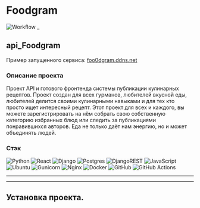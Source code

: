 # Foodgram
![Workflow](https://github.com/Boris23-ops/kittygram_final/actions/workflows/main.yml/badge.svg)
_
## api_Foodgram
Пример запущенного сервиса: 
[foo0dgram.ddns.net](https://foo0dgram.ddns.net)

### Описание проекта
Проект API и готового фронтенда системы публикации кулинарных рецептов.
Проект создан для всех гурманов, любителей вкусной еды, любителей делится своими кулинарными навыками и для тех кто просто ищет интересный рецепт. Этот проект для всех и каждого, вы можете зарегистрировать на нём собрать свою собственную категорию избранных блюд или следить за публикациями понравившихся авторов.
Еда не только даёт нам энергию, но и может объединять людей.

### Стэк

![Python](https://img.shields.io/badge/python-3670A0?style=for-the-badge&logo=python&logoColor=ffdd54) ![React](https://img.shields.io/badge/react-%2320232a.svg?style=for-the-badge&logo=react&logoColor=%2361DAFB) ![Django](https://img.shields.io/badge/django-%23092E20.svg?style=for-the-badge&logo=django&logoColor=white) ![Postgres](https://img.shields.io/badge/postgres-%23316192.svg?style=for-the-badge&logo=postgresql&logoColor=white) ![DjangoREST](https://img.shields.io/badge/DJANGO-REST-ff1709?style=for-the-badge&logo=django&logoColor=white&color=ff1709&labelColor=blue) ![JavaScript](https://img.shields.io/badge/javascript-%23323330.svg?style=for-the-badge&logo=javascript&logoColor=%23F7DF1E)  ![Ubuntu](https://img.shields.io/badge/Ubuntu-E95420?style=for-the-badge&logo=ubuntu&logoColor=white) ![Gunicorn](https://img.shields.io/badge/gunicorn-%298729.svg?style=for-the-badge&logo=gunicorn&logoColor=white) ![Nginx](https://img.shields.io/badge/nginx-%23009639.svg?style=for-the-badge&logo=nginx&logoColor=white)   ![Docker](https://img.shields.io/badge/docker-%230db7ed.svg?style=for-the-badge&logo=docker&logoColor=white) ![GitHub](https://img.shields.io/badge/github-%23121011.svg?style=for-the-badge&logo=github&logoColor=white) ![GitHub Actions](https://img.shields.io/badge/github%20actions-%232671E5.svg?style=for-the-badge&logo=githubactions&logoColor=white)


___
___
## Установка проекта.